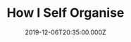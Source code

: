 ---
title: "How I Self Organise"
date: "2019-12-06T20:35:00.000Z"
layout: post
draft: true
path: "/posts/how-i-self-organise/"
category: "Tech"
tags:
  - "Productivity"
  - "Lifestyle"
  - "Tech"
description: something around not putting work in to what makes you work
---